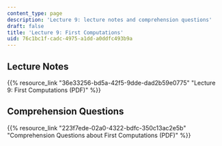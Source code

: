 ```yaml
---
content_type: page
description: 'Lecture 9: lecture notes and comprehension questions'
draft: false
title: 'Lecture 9: First Computations'
uid: 76c1bc1f-cadc-4975-a1dd-a0ddfc493b9a
---
```

## Lecture Notes

{{% resource_link "36e33256-bd5a-42f5-9dde-dad2b59e0775" "Lecture 9: First Computations (PDF)" %}}

## Comprehension Questions

{{% resource_link "223f7ede-02a0-4322-bdfc-350c13ac2e5b" "Comprehension Questions about First Computations (PDF)" %}}